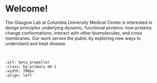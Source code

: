 **Welcome!**
===

The Glasgow Lab at Columbia University Medical Center is interested in design principles underlying dynamic, functional proteins: how proteins change conformations, interact with other biomolecules, and cross membranes. Our work serves the public by exploring new ways to understand and treat disease.

<br/>

```{image} research_figures/intro_fig-01.png
:alt: beta_propeller
:class: bg-primary mb-1
:width: 700px
:align: left
```

<br/>

<!---
:::{note}
Here is a note!
:::

And here is a code block:

```
e = mc^2
```

Check out the content pages bundled with this sample book to see more.
-->
